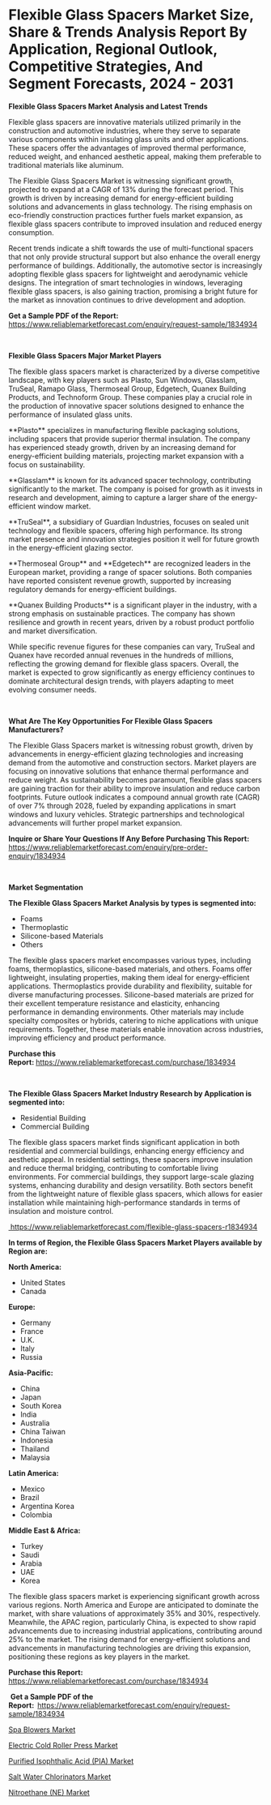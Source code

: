 <p><h1>Flexible Glass Spacers Market Size, Share & Trends Analysis Report By Application, Regional Outlook, Competitive Strategies, And Segment Forecasts, 2024 - 2031</h1></p><p><strong>Flexible Glass Spacers Market Analysis and Latest Trends</strong></p>
<p><p>Flexible glass spacers are innovative materials utilized primarily in the construction and automotive industries, where they serve to separate various components within insulating glass units and other applications. These spacers offer the advantages of improved thermal performance, reduced weight, and enhanced aesthetic appeal, making them preferable to traditional materials like aluminum.</p><p>The Flexible Glass Spacers Market is witnessing significant growth, projected to expand at a CAGR of 13% during the forecast period. This growth is driven by increasing demand for energy-efficient building solutions and advancements in glass technology. The rising emphasis on eco-friendly construction practices further fuels market expansion, as flexible glass spacers contribute to improved insulation and reduced energy consumption.</p><p>Recent trends indicate a shift towards the use of multi-functional spacers that not only provide structural support but also enhance the overall energy performance of buildings. Additionally, the automotive sector is increasingly adopting flexible glass spacers for lightweight and aerodynamic vehicle designs. The integration of smart technologies in windows, leveraging flexible glass spacers, is also gaining traction, promising a bright future for the market as innovation continues to drive development and adoption.</p></p>
<p><strong>Get a Sample PDF of the Report:&nbsp;</strong> <a href="https://www.reliablemarketforecast.com/enquiry/request-sample/1834934?utm_campaign=1435&utm_medium=2&utm_source=Github&utm_content=ia&utm_term=16102024&utm_id=flexible-glass-spacers">https://www.reliablemarketforecast.com/enquiry/request-sample/1834934</a></p>
<p>&nbsp;</p>
<p><strong>Flexible Glass Spacers Major Market Players</strong></p>
<p><p>The flexible glass spacers market is characterized by a diverse competitive landscape, with key players such as Plasto, Sun Windows, Glasslam, TruSeal, Ramapo Glass, Thermoseal Group, Edgetech, Quanex Building Products, and Technoform Group. These companies play a crucial role in the production of innovative spacer solutions designed to enhance the performance of insulated glass units.</p><p>**Plasto** specializes in manufacturing flexible packaging solutions, including spacers that provide superior thermal insulation. The company has experienced steady growth, driven by an increasing demand for energy-efficient building materials, projecting market expansion with a focus on sustainability.</p><p>**Glasslam** is known for its advanced spacer technology, contributing significantly to the market. The company is poised for growth as it invests in research and development, aiming to capture a larger share of the energy-efficient window market.</p><p>**TruSeal**, a subsidiary of Guardian Industries, focuses on sealed unit technology and flexible spacers, offering high performance. Its strong market presence and innovation strategies position it well for future growth in the energy-efficient glazing sector.</p><p>**Thermoseal Group** and **Edgetech** are recognized leaders in the European market, providing a range of spacer solutions. Both companies have reported consistent revenue growth, supported by increasing regulatory demands for energy-efficient buildings.</p><p>**Quanex Building Products** is a significant player in the industry, with a strong emphasis on sustainable practices. The company has shown resilience and growth in recent years, driven by a robust product portfolio and market diversification.</p><p>While specific revenue figures for these companies can vary, TruSeal and Quanex have recorded annual revenues in the hundreds of millions, reflecting the growing demand for flexible glass spacers. Overall, the market is expected to grow significantly as energy efficiency continues to dominate architectural design trends, with players adapting to meet evolving consumer needs.</p></p>
<p>&nbsp;</p>
<p><strong>What Are The Key Opportunities For Flexible Glass Spacers Manufacturers?</strong></p>
<p><p>The Flexible Glass Spacers market is witnessing robust growth, driven by advancements in energy-efficient glazing technologies and increasing demand from the automotive and construction sectors. Market players are focusing on innovative solutions that enhance thermal performance and reduce weight. As sustainability becomes paramount, flexible glass spacers are gaining traction for their ability to improve insulation and reduce carbon footprints. Future outlook indicates a compound annual growth rate (CAGR) of over 7% through 2028, fueled by expanding applications in smart windows and luxury vehicles. Strategic partnerships and technological advancements will further propel market expansion.</p></p>
<p><strong>Inquire or Share Your Questions If Any Before Purchasing This Report:</strong> <a href="https://www.reliablemarketforecast.com/enquiry/pre-order-enquiry/1834934?utm_campaign=1435&utm_medium=2&utm_source=Github&utm_content=ia&utm_term=16102024&utm_id=flexible-glass-spacers">https://www.reliablemarketforecast.com/enquiry/pre-order-enquiry/1834934</a></p>
<p>&nbsp;</p>
<p><strong>Market Segmentation</strong></p>
<p><strong>The Flexible Glass Spacers Market Analysis by types is segmented into:</strong></p>
<p><ul><li>Foams</li><li>Thermoplastic</li><li>Silicone-based Materials</li><li>Others</li></ul></p>
<p><p>The flexible glass spacers market encompasses various types, including foams, thermoplastics, silicone-based materials, and others. Foams offer lightweight, insulating properties, making them ideal for energy-efficient applications. Thermoplastics provide durability and flexibility, suitable for diverse manufacturing processes. Silicone-based materials are prized for their excellent temperature resistance and elasticity, enhancing performance in demanding environments. Other materials may include specialty composites or hybrids, catering to niche applications with unique requirements. Together, these materials enable innovation across industries, improving efficiency and product performance.</p></p>
<p><strong>Purchase this Report:&nbsp;</strong><a href="https://www.reliablemarketforecast.com/purchase/1834934?utm_campaign=1435&utm_medium=2&utm_source=Github&utm_content=ia&utm_term=16102024&utm_id=flexible-glass-spacers">https://www.reliablemarketforecast.com/purchase/1834934</a></p>
<p>&nbsp;</p>
<p><strong>The Flexible Glass Spacers Market Industry Research by Application is segmented into:</strong></p>
<p><ul><li>Residential Building</li><li>Commercial Building</li></ul></p>
<p><p>The flexible glass spacers market finds significant application in both residential and commercial buildings, enhancing energy efficiency and aesthetic appeal. In residential settings, these spacers improve insulation and reduce thermal bridging, contributing to comfortable living environments. For commercial buildings, they support large-scale glazing systems, enhancing durability and design versatility. Both sectors benefit from the lightweight nature of flexible glass spacers, which allows for easier installation while maintaining high-performance standards in terms of insulation and moisture control.</p></p>
<p><a href="https://www.reliablemarketforecast.com/flexible-glass-spacers-r1834934?utm_campaign=1435&utm_medium=2&utm_source=Github&utm_content=ia&utm_term=16102024&utm_id=flexible-glass-spacers">&nbsp;https://www.reliablemarketforecast.com/flexible-glass-spacers-r1834934</a></p>
<p><strong>In terms of Region, the Flexible Glass Spacers Market Players available by Region are:</strong></p>
<p>
    <p> <strong> North America: </strong>
        <ul>
            <li>United States</li>
            <li>Canada</li>
        </ul>
        </p> 
    <p> <strong> Europe: </strong>
        <ul>
            <li>Germany</li>
            <li>France</li>
            <li>U.K.</li>
            <li>Italy</li>
            <li>Russia</li>
        </ul>
        </p> 
    <p> <strong> Asia-Pacific: </strong>
        <ul>
            <li>China</li>
            <li>Japan</li>
            <li>South Korea</li>
            <li>India</li>
            <li>Australia</li>
            <li>China Taiwan</li>
            <li>Indonesia</li>
            <li>Thailand</li>
            <li>Malaysia</li>
        </ul>
        </p> 
    <p> <strong> Latin America: </strong>
        <ul>
            <li>Mexico</li>
            <li>Brazil</li>
            <li>Argentina Korea</li>
            <li>Colombia</li>
        </ul>
        </p> 
    <p> <strong> Middle East & Africa: </strong>
        <ul>
            <li>Turkey</li>
            <li>Saudi</li>
            <li>Arabia</li>
            <li>UAE</li>
            <li>Korea</li>
        </ul>
    </p>
    </p>
<p><p>The flexible glass spacers market is experiencing significant growth across various regions. North America and Europe are anticipated to dominate the market, with share valuations of approximately 35% and 30%, respectively. Meanwhile, the APAC region, particularly China, is expected to show rapid advancements due to increasing industrial applications, contributing around 25% to the market. The rising demand for energy-efficient solutions and advancements in manufacturing technologies are driving this expansion, positioning these regions as key players in the market.</p></p>
<p><strong>Purchase this Report: </strong><a href="https://www.reliablemarketforecast.com/purchase/1834934?utm_campaign=1435&utm_medium=2&utm_source=Github&utm_content=ia&utm_term=16102024&utm_id=flexible-glass-spacers">https://www.reliablemarketforecast.com/purchase/1834934</a></p>
<p>&nbsp;<strong>Get a Sample PDF of the Report:&nbsp;&nbsp;</strong><a href="https://www.reliablemarketforecast.com/enquiry/request-sample/1834934?utm_campaign=1435&utm_medium=2&utm_source=Github&utm_content=ia&utm_term=16102024&utm_id=flexible-glass-spacers">https://www.reliablemarketforecast.com/enquiry/request-sample/1834934</a></p>
<p><strong></strong></p>
<p><p><a href="https://issuu.com/reportprime-2/docs/spa-blowers-market-size-2030.pptx_460c8a86aaea7f?utm_campaign=1435&utm_medium=2&utm_source=Github&utm_content=ia&utm_term=16102024&utm_id=flexible-glass-spacers">Spa Blowers Market</a></p><p><a href="https://www.linkedin.com/pulse/unveiling-market-trends-global-electric-cold-roller-press-growth-qsbfe?trk=public_post_embed_feed-article-content&utm_campaign=1435&utm_medium=2&utm_source=Github&utm_content=ia&utm_term=16102024&utm_id=flexible-glass-spacers">Electric Cold Roller Press Market</a></p><p><a href="https://github.com/driubautch/Market-Research-Report-List-1/blob/main/purified-isophthalic-acid-pia-market.md?utm_campaign=1435&utm_medium=2&utm_source=Github&utm_content=ia&utm_term=16102024&utm_id=flexible-glass-spacers">Purified Isophthalic Acid (PIA) Market</a></p><p><a href="https://issuu.com/reportprime-2/docs/salt-water-chlorinators-market-size_9deac4b10b3a35?utm_campaign=1435&utm_medium=2&utm_source=Github&utm_content=ia&utm_term=16102024&utm_id=flexible-glass-spacers">Salt Water Chlorinators Market</a></p><p><a href="https://github.com/cloo8byworst/Market-Research-Report-List-1/blob/main/nitroethane-ne-market.md?utm_campaign=1435&utm_medium=2&utm_source=Github&utm_content=ia&utm_term=16102024&utm_id=flexible-glass-spacers">Nitroethane (NE) Market</a></p></p>